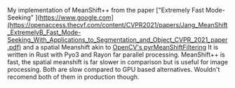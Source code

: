 My implementation of MeanShift++ from the paper ["Extremely Fast Mode-Seeking" ](https://www.google.com](https://openaccess.thecvf.com/content/CVPR2021/papers/Jang_MeanShift_ExtremelyB_Fast_Mode-Seeking_With_Applications_to_Segmentation_and_Object_CVPR_2021_paper.pdf) 
and a spatial Meanshift akin to [OpenCV's pyrMeanShiftFiltering](https://docs.opencv.org/4.x/d4/d86/group__imgproc__filter.html#ga9fabdce9543bd602445f5db3827e4cc0)
It is written in Rust with Pyo3 and Rayon far parallel processing. MeanShift++ is fast, the spatial meanshift is far slower in comparison but is useful for image processing. 
Both are slow compared to GPU based alternatives.
Wouldn't recomend both of them in production though.



